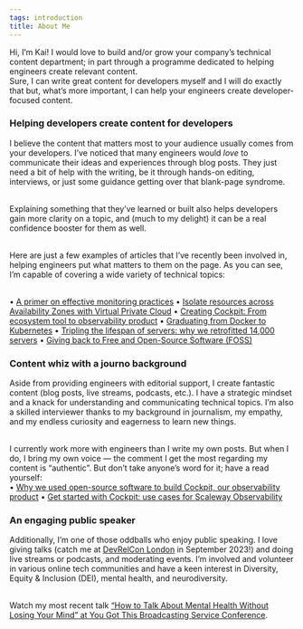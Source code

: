 ```yaml
---
tags: introduction
title: About Me
---
```


Hi, I’m Kai! I would love to build and/or grow your company’s technical content department; in part through a programme dedicated to helping engineers create relevant content.
<br>Sure, I can write great content for developers myself and I will do exactly that but, what’s more important, I can help your engineers create developer-focused content.
<br>
### Helping developers create content for developers
I believe the content that matters most to your audience usually comes from your developers. I’ve noticed that many engineers would *love* to communicate their ideas and experiences through blog posts. They just need a bit of help with the writing, be it through hands-on editing, interviews, or just some guidance getting over that blank-page syndrome. 

<br>Explaining something that they’ve learned or built also helps developers gain more clarity on a topic, and (much to my delight) it can be a real confidence booster for them as well.

<br>Here are just a few examples of articles that I’ve recently been involved in, helping engineers put what matters to them on the page. As you can see, I’m capable of covering a wide variety of technical topics:

<br>• [A primer on effective monitoring practices](https://www.scaleway.com/en/blog/effective-monitoring-practices/)
• [Isolate resources across Availability Zones with Virtual Private Cloud](https://www.scaleway.com/en/blog/virtual-private-cloud-public-beta/)
• [Creating Cockpit: From ecosystem tool to observability product](https://www.scaleway.com/en/blog/cockpit-observability-tool-product/)
• [Graduating from Docker to Kubernetes](https://www.scaleway.com/en/blog/from-docker-to-kubernetes/)
• [Tripling the lifespan of servers: why we retrofitted 14,000 servers](https://www.scaleway.com/en/blog/the-transformers-project/)
• [Giving back to Free and Open-Source Software (FOSS)](https://www.scaleway.com/en/blog/foss-giving-back/)
<br>
### Content whiz with a journo background
Aside from providing engineers with editorial support, I create fantastic content (blog posts, live streams, podcasts, etc.). I have a strategic mindset and a knack for understanding and communicating technical topics. I’m also a skilled interviewer thanks to my background in journalism, my empathy, and my endless curiosity and eagerness to learn new things.

<br>I currently work more with engineers than I write my own posts. But when I do, I bring my own voice — the comment I get the most regarding my content is “authentic”. But don’t take anyone’s word for it; have a read yourself:
<br>• [Why we used open-source software to build Cockpit, our observability product](https://www.scaleway.com/en/blog/cockpit-scaleway-observability-product/)
• [Get started with Cockpit: use cases for Scaleway Observability](https://www.scaleway.com/en/blog/cockpit-observability-use-cases/)
<br>
### An engaging public speaker
Additionally, I’m one of those oddballs who enjoy public speaking. I love giving talks (catch me at [DevRelCon London](https://london-2023.devrelcon.dev/speaker/kai-katschthaler/) in September 2023!) and doing live streams or podcasts, and moderating events. I’m involved and volunteer in various online tech communities and have a keen interest in Diversity, Equity & Inclusion (DEI), mental health, and neurodiversity.

<br>Watch my most recent talk [“How to Talk About Mental Health Without Losing Your Mind” at You Got This Broadcasting Service Conference](https://yougotthis.io/library/talk-about-mental-health-combat-stigma).